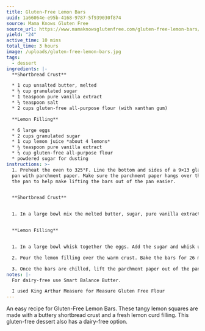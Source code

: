 ```yaml
---
title: Gluten-Free Lemon Bars
uuid: 1a66064e-e95b-4168-9787-5f939030f874
source: Mama Knows Gluten Free
source_url: https://www.mamaknowsglutenfree.com/gluten-free-lemon-bars/
yield: "24"
active_time: 10 mins
total_time: 3 hours
image: /uploads/gluten-free-lemon-bars.jpg
tags:
  - dessert
ingredients: |-
  **Shortbread Crust**

  * 1 cup unsalted butter, melted
  * ½ cup granulated sugar
  * 1 teaspoon pure vanilla extract
  * ½ teaspoon salt
  * 2 cups gluten-free all-purpose flour (with xanthan gum)

  **Lemon Filling**

  * 6 large eggs
  * 2 cups granulated sugar
  * 1 cup lemon juice *about 4 lemons*
  * ½ teaspoon pure vanilla extract
  * ½ cup gluten-free all-purpose flour
  * powdered sugar for dusting
instructions: >-
  1. Preheat the oven to 325°F. Line the bottom and sides of a 9×13 glass baking
  pan with parchment paper. Make sure the parchment paper hangs over the side of
  the pan to help make lifting the bars out of the pan easier.


  **Shortbread Crust**


  1. In a large bowl mix the melted butter, sugar, pure vanilla extract, and salt. Add the gluten-free flour and stir to completely combine and the dough forms. The dough will be thick. Firmly press the dough into the lined pan evenly top about ½-inch thick. making, sure the layer of crust is even Bake for 20-22 minutes or until the edges are very lightly browned. Remove from the oven and set aside.


  **Lemon Filling**


  1. In a large bowl whisk together the eggs. Add the sugar and whisk until combined. Add the lemon juice and pure vanilla extract and whisk until combined. Add the gluten-free flour and whisk until completely combined.

  2. Pour the lemon filling over the warm crust. Bake the bars for 26 minutes or until the center is just about set and no longer jiggles. Remove bars from the oven and cool completely at room temperature for 1 hour. Cover the bars with plastic wrap and place them into the refrigerator for 2 hours, until chilled.

  3. Once the bars are chilled, lift the parchment paper out of the pan using the overhang on the sides of the pan. Dust the top of the bars with powdered sugar and cut into squares before serving. For smoother squares, wipe the knife clean between each row that you cut. Cover and store the leftover lemon bars in the refrigerator. These lemon bars are the best when cold.
notes: |-
  F﻿or dairy-free use Smart Balance Butter.

  I﻿ used King Arthur Measure for Measure Gluten Free Flour
---
```

An easy recipe for Gluten-Free Lemon Bars. These tangy lemon squares are made with a buttery shortbread crust and a fresh lemon curd filling. This gluten-free dessert also has a dairy-free option.